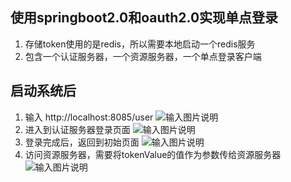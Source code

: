 ## 使用springboot2.0和oauth2.0实现单点登录

1. 存储token使用的是redis，所以需要本地启动一个redis服务
2. 包含一个认证服务器，一个资源服务器，一个单点登录客户端

## 启动系统后
1. 输入 http://localhost:8085/user
![输入图片说明](https://gitee.com/uploads/images/2018/0409/141418_2a3845ce_1305332.png "屏幕截图.png")
2. 进入到认证服务器登录页面
![输入图片说明](https://gitee.com/uploads/images/2018/0409/141506_bf39dfc5_1305332.png "屏幕截图.png")
3. 登录完成后，返回到初始页面
![输入图片说明](https://gitee.com/uploads/images/2018/0409/141655_d8533afd_1305332.png "屏幕截图.png")
4. 访问资源服务器，需要将tokenValue的值作为参数传给资源服务器
![输入图片说明](https://gitee.com/uploads/images/2018/0409/141810_0ce4ccd2_1305332.png "屏幕截图.png")